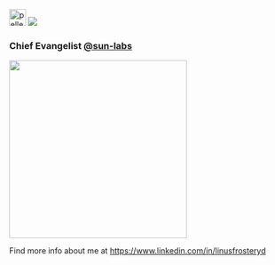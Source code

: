 <div>
  <img height="30px" right:"20px" alt="pelle-my-friend" src="https://media.giphy.com/media/11Wf3llSqbkgko/giphy.gif">
  <a href="http://www.frosteryd.me">    <img src=https://img.shields.io/badge/%20%20%F0%9F%91%8B%20%20-frosteryd.me-blue?colorA=D3D3D3></a>
  
  <h3>Chief Evangelist <a href="https://github.com/sun-labs">@sun-labs</a></h3>
</div>



<img height="320em" src="https://github-readme-stats.vercel.app/api?username=frosteryd&show_icons=true&include_all_commits=true&count_private=true&custom_title=GitHub+Stats&theme=vue">
<!-- <img height="160em" src="https://github-readme-stats.vercel.app/api/top-langs/?username=frosteryd&layout=compact&theme=vue&hide=perl&langs_count=6"> -->

Find more info about me at <a href="https://www.linkedin.com/in/linusfrosteryd">https://www.linkedin.com/in/linusfrosteryd</a>






<!--
**frosteryd/frosteryd** is a ✨ _special_ ✨ repository because its `README.md` (this file) appears on your GitHub profile.
-->
